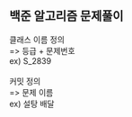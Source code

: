 ## 백준 알고리즘 문제풀이

클래스 이름 정의
<br/>
=> 등급 + 문제번호
<br/>
ex) S_2839
<br/>
<br/>
커밋 정의
<br/>
=> 문제 이름
<br/>
ex) 설탕 배달
